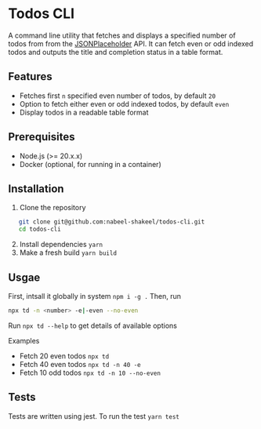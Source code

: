 # Todos CLI

A command line utility that fetches and displays a specified number of todos from from the [JSONPlaceholder](https://jsonplaceholder.typicode.com/) API. It can fetch even or odd indexed todos and outputs the title and completion status in a table format.

## Features

- Fetches first `n` specified even number of todos, by default `20`
- Option to fetch either even or odd indexed todos, by default `even`
- Display todos in a readable table format

## Prerequisites

- Node.js (>= 20.x.x)
- Docker (optional, for running in a container)

## Installation

1. Clone the repository

```bash
   git clone git@github.com:nabeel-shakeel/todos-cli.git
   cd todos-cli
```

2. Install dependencies `yarn`
3. Make a fresh build `yarn build`

## Usgae

First, intsall it globally in system `npm i -g .`
Then, run

```bash
npx td -n <number> -e|-even --no-even
```

Run `npx td --help` to get details of available options

Examples

- Fetch 20 even todos `npx td`
- Fetch 40 even todos `npx td -n 40 -e`
- Fetch 10 odd todos `npx td -n 10 --no-even`

## Tests

Tests are written using jest. To run the test `yarn test`
